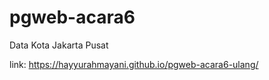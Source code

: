 # pgweb-acara6
Data Kota Jakarta Pusat

link: https://hayyurahmayani.github.io/pgweb-acara6-ulang/ 
